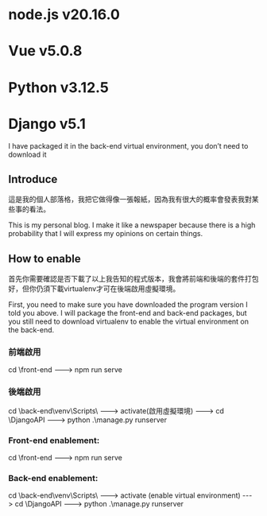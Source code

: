 # node.js v20.16.0
# Vue v5.0.8
# Python v3.12.5
# Django v5.1
I have packaged it in the back-end virtual environment, you don’t need to download it
## Introduce
這是我的個人部落格，我把它做得像一張報紙，因為我有很大的概率會發表我對某些事的看法。


This is my personal blog. I make it like a newspaper because there is a high probability that I will express my opinions on certain things.


## How to enable
首先你需要確認是否下載了以上我告知的程式版本，我會將前端和後端的套件打包好，但你仍須下載virtualenv才可在後端啟用虛擬環境。


First, you need to make sure you have downloaded the program version I told you above. I will package the front-end and back-end packages, but you still need to download virtualenv to enable the virtual environment on the back-end.
### 前端啟用
cd \front-end ---> npm run serve
### 後端啟用
cd \back-end\venv\Scripts\ ---> activate(啟用虛擬環境) ---> cd \DjangoAPI ---> python .\manage.py runserver
### Front-end enablement:
cd \front-end ---> npm run serve
### Back-end enablement:
cd \back-end\venv\Scripts\ ---> activate (enable virtual environment) ---> cd \DjangoAPI ---> python .\manage.py runserver

